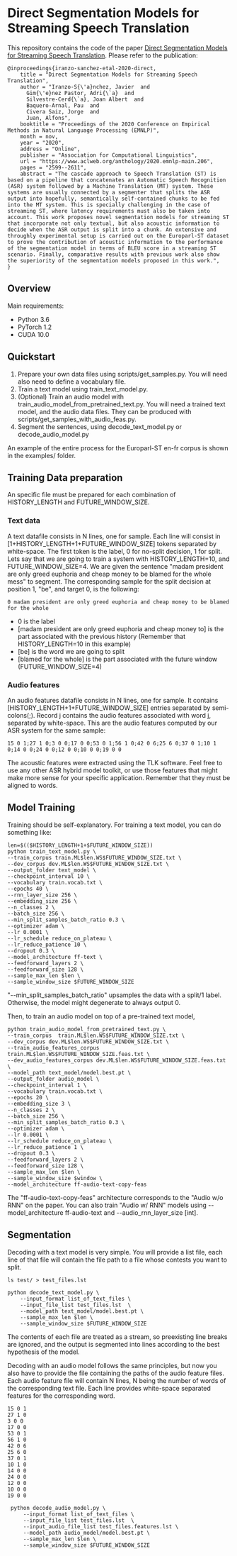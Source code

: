 # Direct Segmentation Models for Streaming Speech Translation
This repository contains the code of the paper [Direct Segmentation Models for Streaming Speech Translation](https://www.aclweb.org/anthology/2020.emnlp-main.206/).
Please refer to the publication:
```
@inproceedings{iranzo-sanchez-etal-2020-direct,
    title = "Direct Segmentation Models for Streaming Speech Translation",
    author = "Iranzo-S{\'a}nchez, Javier  and
      Gim{\'e}nez Pastor, Adri{\`a}  and
      Silvestre-Cerd{\`a}, Joan Albert  and
      Baquero-Arnal, Pau  and
      Civera Saiz, Jorge  and
      Juan, Alfons",
    booktitle = "Proceedings of the 2020 Conference on Empirical Methods in Natural Language Processing (EMNLP)",
    month = nov,
    year = "2020",
    address = "Online",
    publisher = "Association for Computational Linguistics",
    url = "https://www.aclweb.org/anthology/2020.emnlp-main.206",
    pages = "2599--2611",
    abstract = "The cascade approach to Speech Translation (ST) is based on a pipeline that concatenates an Automatic Speech Recognition (ASR) system followed by a Machine Translation (MT) system. These systems are usually connected by a segmenter that splits the ASR output into hopefully, semantically self-contained chunks to be fed into the MT system. This is specially challenging in the case of streaming ST, where latency requirements must also be taken into account. This work proposes novel segmentation models for streaming ST that incorporate not only textual, but also acoustic information to decide when the ASR output is split into a chunk. An extensive and throughly experimental setup is carried out on the Europarl-ST dataset to prove the contribution of acoustic information to the performance of the segmentation model in terms of BLEU score in a streaming ST scenario. Finally, comparative results with previous work also show the superiority of the segmentation models proposed in this work.",
}
```

## Overview

Main requirements:
* Python 3.6
* PyTorch 1.2
* CUDA 10.0

## Quickstart
1. Prepare your own data files using scripts/get_samples.py. You will need also need to define a vocabulary file.
2. Train a text model using train_text_model.py.
3. (Optional) Train an audio model with train_audio_model_from_pretrained_text.py. You will need a trained text model, and the audio data files. They can be produced with scripts/get_samples_with_audio_feas.py.
4. Segment the sentences, using decode_text_model.py or decode_audio_model.py

An example of the entire process for the Europarl-ST en-fr corpus is shown in the examples/ folder.

## Training Data preparation
An specific file must be prepared for each combination of HISTORY_LENGTH and FUTURE_WINDOW_SIZE.
### Text data
A text datafile consists in N lines, one for sample. Each line will consist in [1+HISTORY_LENGTH+1+FUTURE_WINDOW_SIZE] tokens separated by white-space. The first token is the label, 0 for no-split decision, 1 for split. Lets say that we are going to train a system with HISTORY_LENGTH=10, and FUTURE_WINDOW_SIZE=4.
We are given the sentence "madam president are only greed euphoria and cheap money to be blamed for the whole mess" to segment. The corresponding sample for the split decision at position 1, "be", and target 0, is the following:

```
0 madam president are only greed euphoria and cheap money to be blamed for the whole
```
* 0 is the label
* [madam president are only greed euphoria and cheap money to] is the part associated with the previous history (Remember that HISTORY_LENGTH=10 in this example)
* [be] is the word we are going to split
* [blamed for the whole] is the part associated with the future window (FUTURE_WINDOW_SIZE=4)

### Audio features
An audio features datafile consists in N lines, one for sample. It contains [HISTORY_LENGTH+1+FUTURE_WINDOW_SIZE] entries separated by semi-colons(;). Record j contains the audio features associated with word j, separated by white-space. This are the audio features computed by our ASR system for the same sample:

```
15 0 1;27 1 0;3 0 0;17 0 0;53 0 1;56 1 0;42 0 6;25 6 0;37 0 1;10 1 0;14 0 0;24 0 0;12 0 0;10 0 0;19 0 0
```

The acoustic features were extracted using the TLK software. Feel free to use any other ASR hybrid model toolkit, or use those features that might make more sense for your specific application. Remember that they must be aligned to words.

## Model Training

Training should be self-explanatory. For training a text model, you can do something like:

```
len=$(($HISTORY_LENGTH+1+$FUTURE_WINDOW_SIZE))
python train_text_model.py \
--train_corpus train.ML$len.WS$FUTURE_WINDOW_SIZE.txt \
--dev_corpus dev.ML$len.WS$FUTURE_WINDOW_SIZE.txt \
--output_folder text_model \
--checkpoint_interval 10 \
--vocabulary train.vocab.txt \
--epochs 40 \
--rnn_layer_size 256 \
--embedding_size 256 \
--n_classes 2 \
--batch_size 256 \
--min_split_samples_batch_ratio 0.3 \
--optimizer adam \
--lr 0.0001 \
--lr_schedule reduce_on_plateau \
--lr_reduce_patience 10 \
--dropout 0.3 \
--model_architecture ff-text \
--feedforward_layers 2 \
--feedforward_size 128 \
--sample_max_len $len \
--sample_window_size $FUTURE_WINDOW_SIZE
```

"--min_split_samples_batch_ratio" upsamples the data with a split/1 label. Otherwise, the model might degenerate to always output 0.

Then, to train an audio model on top of a pre-trained text model,

```
python train_audio_model_from_pretrained_text.py \
--train_corpus  train.ML$len.WS$FUTURE_WINDOW_SIZE.txt \
--dev_corpus dev.ML$len.WS$FUTURE_WINDOW_SIZE.txt \
--train_audio_features_corpus train.ML$len.WS$FUTURE_WINDOW_SIZE.feas.txt \
--dev_audio_features_corpus dev.ML$len.WS$FUTURE_WINDOW_SIZE.feas.txt \
--model_path text_model/model.best.pt \
--output_folder audio_model \
--checkpoint_interval 1 \
--vocabulary train.vocab.txt \
--epochs 20 \
--embedding_size 3 \
--n_classes 2 \
--batch_size 256 \
--min_split_samples_batch_ratio 0.3 \
--optimizer adam \
--lr 0.0001 \
--lr_schedule reduce_on_plateau \
--lr_reduce_patience 1 \
--dropout 0.3 \
--feedforward_layers 2 \
--feedforward_size 128 \
--sample_max_len $len \
--sample_window_size $window \
--model_architecture ff-audio-text-copy-feas
```

The "ff-audio-text-copy-feas" architecture corresponds to the "Audio w/o RNN" on the paper. You can also train "Audio w/ RNN" models using --model_architecture ff-audio-text and --audio_rnn_layer_size [int].

## Segmentation

Decoding with a text model is very simple. You will provide a list file, each line of that file will contain the file path to a file whose contests you want to split.

```
ls test/ > test_files.lst

python decode_text_model.py \
    --input_format list_of_text_files \
    --input_file_list test_files.lst  \
    --model_path text_model/model.best.pt \
    --sample_max_len $len \
    --sample_window_size $FUTURE_WINDOW_SIZE
```

The contents of each file are treated as a stream, so preexisting line breaks are ignored, and the output is segmented into lines according to the best hypothesis of the model.

Decoding with an audio model follows the same principles, but now you also have to provide the file containing the paths of the audio feature files. Each audio feature file will contain N lines, N being the number of words of the corresponding text file. Each line provides white-space separated features for the corresponding word.

```
15 0 1
27 1 0
3 0 0
17 0 0
53 0 1
56 1 0
42 0 6
25 6 0
37 0 1
10 1 0
14 0 0
24 0 0
12 0 0
10 0 0
19 0 0
```

```
 python decode_audio_model.py \
     --input_format list_of_text_files \
     --input_file_list test_files.lst  \
     --input_audio_file_list test_files.features.lst \
     --model_path audio_model/model.best.pt \
     --sample_max_len $len \
     --sample_window_size $FUTURE_WINDOW_SIZE
 ```
